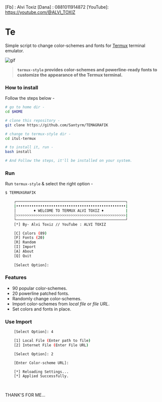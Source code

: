 <!-- Links -->
[Fb]     : Alvi Toxiz
[Dana]   : 0881011914872
[YouTube]: https://youtube.com/@ALVI_TOXIZ

# Te

Simple script to change color-schemes and fonts for [Termux](https://termux.com) terminal emulator.

![gif](images/main.gif) <br />

> **`termux-style` provides color-schemes and powerline-ready fonts to customize the appearance of the Termux terminal.**

### How to install

Follow the steps below - 

```bash
# go to home dir - 
cd $HOME

# clone this repository - 
git clone https://github.com/Santyrm/TEMAGRAFIK

# change to termux-style dir -
cd itul-termux

# to install it, run -
bash install

# And Follow the steps, it'll be installed on your system.
```

### Run

Run `termux-style` & select the right option -

```bash
$ TERMUXGRAFIK

    ┌──────────────────────────────────────────────────┐
    |••••••••••••••••••••••••••••••••••••••••••••••••••|
    │        ♦ WELCOME TO TERMUX ALVI TOXIZ ♦          |
    │>>>>>>>>>>>>>>>>>>>>>>>>>>>>>>>>>>>>>>>>>>>>>>>>>>|
    └──────────────────────────────────────────────────┘
    [*] By- Alvi Toxiz // YouTube : ALVI TOXIZ

    [C] Colors (89)
    [F] Fonts (20)
    [R] Random
    [I] Import
    [A] About
    [Q] Quit
    
    [Select Option]: 
```

### Features

+ 90 popular color-schemes.
+ 20 powerline patched fonts.
+ Randomly change color-schemes.
+ Import color-schemes from *local file* or *file URL*.
+ Set colors and fonts in place.

### Use Import
```bash
    [Select Option]: 4

    [1] Local File (Enter path to file)
    [2] Internet File (Enter File URL)

    [Select Option]: 2

    [Enter Color-scheme URL]: 

    [*] Reloading Settings...
    [*] Applied Successfully.
```
<br />

THANK'S FOR ME…
 
